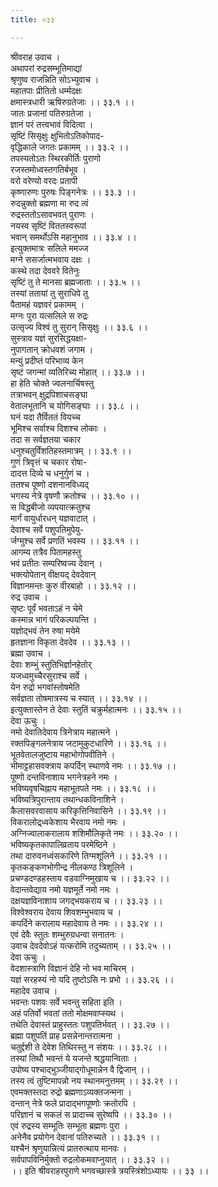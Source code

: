 ```yaml
---
title: ०३३

---
```

श्रीवराह उवाच ।  
अथापरां रुद्रसम्भूतिमाद्यां  
श्रृणुष्व राजन्निति सोऽभ्युवाच ।  
महातपाः प्रीतितो धर्म्मदक्षः  
क्षमास्त्रधारी ऋषिरुग्रतेजाः ।। ३३.१ ।।  
जातः प्रजानां पतिरुग्रतेजा ।  
ज्ञानं परं तत्त्वभावं विदित्वा ।  
सृष्टिं सिसृक्षुः क्षुभितोऽतिकोपाद-  
वृद्धिकाले जगतः प्रकामम् ।। ३३.२ ।।  
तपस्यतोऽतः स्थिरकीर्तिः पुराणो  
रजस्तमोध्वस्तगतिर्बभूव ।  
वरो वरेण्यो वरदः प्रतापी  
कृष्णारुणः पुरुषः पिङ्गनेत्रः ।। ३३.३ ।।  
रुदन्नुक्तो ब्रह्मणा मा रुद त्वं  
रुद्रस्ततोऽसावभवत् पुराणः ।  
नयस्व सृष्टिं विततस्वरूपां  
भवान् समर्थोऽसि महानुभाव ।। ३३.४ ।।  
इत्युक्तमात्रः सलिले ममज्ज  
मग्ने ससर्जात्मभवाय दक्षः ।  
कस्थे तदा देववरे वितेनुः  
सृष्टिं तु ते मानसा ब्रह्मजाताः ।। ३३.५ ।।  
तस्यां ततायां तु सुराधिपे तु  
पैतामहं यज्ञवरं प्रकामम् ।  
मग्नः पुरा यत्सलिले स रुद्रः  
उत्सृज्य विश्वं तु सुरान् सिसृक्षुः ।। ३३.६ ।।  
सुस्त्राव यज्ञं सुरसिद्धयक्षा-  
नुपागतान् क्रोधवशं जगाम ।  
मन्युं प्रदीप्तं परिभाव्य केन  
सृष्टं जगन्मां व्यतिरिच्य मोहात् ।। ३३.७ ।।  
हा हेति चोक्ते ज्वलनार्चिषस्तु  
तत्राभवन् क्षुद्रपिशाचसङ्घा  
वेतालभूतानि च योगिसङ्घाः ।। ३३.८ ।।  
घनं यदा तैर्विततं वियच्च  
भूमिश्च सर्वाश्च दिशश्च लोकाः ।  
तदा स सर्वज्ञतया चकार  
धनुश्चतुर्विंशतिहस्तमात्रम् ।। ३३.९ ।।  
गुणं त्रिवृत्तं च चकार रोषा-  
दादत्त दिव्ये च धनुर्गुणं च ।  
ततश्च पूष्णो दशनानविध्यद्  
भगस्य नेत्रे वृषणौ क्रतोश्च ।। ३३.१० ।।  
स विद्धबीजो व्यपयात्क्रतुश्च  
मार्गं वायुर्धारधन् यज्ञवाटात् ।  
देवाश्च सर्वे पशुपतिमुपेयु-  
र्जग्मुश्च सर्वे प्रणतिं भवस्य ।। ३३.११ ।।  
आगम्य तत्रैव पितामहस्तु  
भवं प्रतीतः सम्परिष्वज्य देवान् ।  
भक्त्योपेतान् वीक्षयद् देवदेवान्  
विज्ञानमन्तः कुरु वीरबाहो ।। ३३.१२ ।।  
रुद्र उवाच ।  
सृष्टः पूर्वं भवताऽहं न चेमे  
कस्मान्न भागं परिकल्पयन्ति ।  
यज्ञोद्भवं तेन रुषा मयेमे  
हृतज्ञाना विकृता देवदेव ।। ३३.१३ ।।  
ब्रह्मा उवाच ।  
देवाः शम्भुं स्तुतिभिर्ज्ञानहेतोर्  
यजध्वमुच्चैरसुराश्च सर्वे ।  
येन रुद्रो भगवांस्तोषमेति  
सर्वज्ञता तोषमात्रस्य च स्यात् ।। ३३.१४ ।।  
इत्युक्तास्तेन ते देवाः स्तुतिं चक्रुर्महात्मनः ।। ३३.१५ ।।  
देवा ऊचुः ।  
नमो देवातिदेवाय त्रिनेत्राय महात्मने ।  
रक्तपिङ्गलनेत्राय जटामुकुटधारिणे ।। ३३.१६ ।।  
भूतवेतालजुष्टाय महाभोगोपवीतिने ।  
भीमाट्टहासवक्त्राय कपर्दिन् स्थाणवे नमः ।। ३३.१७ ।।  
पूष्णो दन्तविनाशाय भगनेत्रहने नमः ।  
भविष्यवृषचिह्नाय महाभूतपते नमः ।। ३३.१८ ।।  
भविष्यत्रिपुरान्ताय तथान्धकविनाशिने ।  
कैलासवरवासाय करिकृत्तिनिवासिने ।। ३३.१९ ।।  
विकरालोद्र्ध्वकेशाय भैरवाय नमो नमः ।  
अग्निज्वालाकरालाय शशिमौलिकृते नमः ।। ३३.२० ।।  
भविष्यकृतकापालिव्रताय परमेष्ठिने ।  
तथा दारुवनध्वंसकारिणे तिग्मशूलिने ।। ३३.२१ ।।  
कृतकङ्कणभोगीन्द्र नीलकण्ठ त्रिशूलिने ।  
प्रचण्डदण्डहस्ताय वडवाग्निमुखाय च ।। ३३.२२ ।।  
वेदान्तवेद्याय नमो यज्ञमूर्ते नमो नमः ।  
दक्षयज्ञविनाशाय जगद्भयकराय च ।। ३३.२३ ।।  
विश्वेश्वराय देवाय शिवशम्भुभवाय च ।  
कपर्दिने करालाय महादेवाय ते नमः ।। ३३.२४ ।।  
एवं देवैः स्तुतः शम्भुरुग्रधन्वा सनातनः ।  
उवाच देवदेवोऽहं यत्करोमि तदुच्यताम् ।। ३३.२५ ।।  
देवा ऊचुः ।  
वेदशास्त्राणि विज्ञानं देहि नो भव माचिरम् ।  
यज्ञं सरहस्यं नो यदि तुष्टोऽसि नः प्रभो ।। ३३.२६ ।।  
महादेव उवाच ।  
भवन्तः पशवः सर्वे भवन्तु सहिता इति ।  
अहं पतिर्वो भवतां ततो मोक्षमवाप्स्यथ ।  
तथेति देवास्तं प्राहुस्ततः पशुपतिर्भवत् ।। ३३.२७ ।।  
ब्रह्मा पशुपतिं प्राह प्रसन्नेनान्तरात्मना ।  
चतुर्द्दशी ते देवेश तिथिरस्तु न संशयः ।। ३३.२८ ।।  
तस्यां तिथौ भवन्तं ये यजन्ते श्रद्धयान्विताः ।  
उपोष्य पश्चाद्भुञ्जीयाद्गोधूमान्नेन वै द्विजान् ।।  
तस्य त्वं तुष्टिमापन्नो नय स्थानमनुत्तमम् ।। ३३.२९ ।।  
एवमक्तस्तदा रुद्रो ब्रह्मणाऽव्यक्तजन्मना ।  
दन्तान् नेत्रे फले प्रादाद्भगपूष्णोः क्रतोरपि ।  
परिज्ञानं च सकलं स प्रादाच्च सुरेष्वपि ।। ३३.३० ।।  
एवं रुद्रस्य सम्भूतिः सम्भूता ब्रह्मणः पुरा ।  
अनेनैव प्रयोगेन देवानां पतिरुच्यते ।। ३३.३१ ।।  
यश्चैनं श्रृणुयान्नित्यं प्रातरुत्थाय मानवः ।  
सर्वपापविनिर्मुक्तो रुद्रलोकमवाप्नुयात् ।। ३३.३२ ।।  
।। इति श्रीवराहरपुराणे भगवच्छास्त्रे त्रयस्त्रिंशोऽध्यायः ।। ३३ ।।